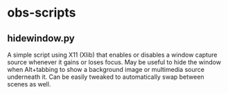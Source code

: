 # obs-scripts

## hidewindow.py
  A simple script using X11 (Xlib) that enables or disables a window capture source whenever it gains or loses focus. 
  May be useful to hide the window when Alt+tabbing to show a background image or multimedia source underneath it.
  Can be easily tweaked to automatically swap between scenes as well.
